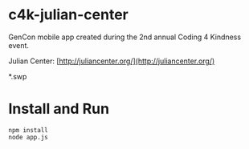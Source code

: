 # c4k-julian-center
GenCon mobile app created during the 2nd annual Coding 4 Kindness event. 

Julian Center: [http://juliancenter.org/](http://juliancenter.org/)

*.swp

# Install and Run

    npm install
    node app.js
    
